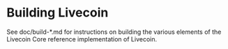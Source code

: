 Building Livecoin
================

See doc/build-*.md for instructions on building the various
elements of the Livecoin Core reference implementation of Livecoin.
